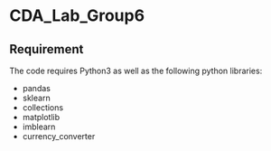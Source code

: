 # CDA_Lab_Group6


## Requirement
The code requires Python3 as well as the following python libraries:  

* pandas
* sklearn
* collections
* matplotlib
* imblearn
* currency_converter

